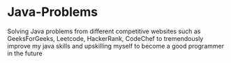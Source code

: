 # Java-Problems
Solving Java problems from different competitive websites such as GeeksForGeeks, Leetcode, HackerRank, CodeChef to tremendously improve my java skills and upskilling myself to become a good programmer in the future

